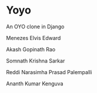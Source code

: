 # Yoyo
An OYO clone in Django

Menezes Elvis Edward 

Akash Gopinath Rao 

Somnath Krishna Sarkar

Reddi Narasimha Prasad Palempalli

Ananth Kumar Kenguva
